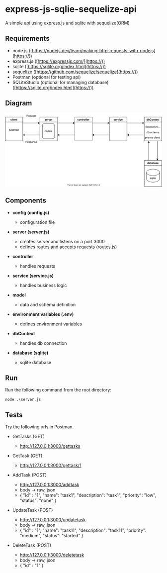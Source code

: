 # express-js-sqlie-sequelize-api

A simple api using express.js and sqlite with sequelize(ORM)

## Requirements

* node.js ([https://nodejs.dev/learn/making-http-requests-with-nodejs](https://))
* express.js ([https://expressjs.com/](https://))
* sqlite ([https://sqlite.org/index.html](https://))
* sequelize ([https://github.com/sequelize/sequelize](https://))
* Postman (optional for testing api)
* SQLiteStudio (optional for managing database) ([https://sqlite.org/index.html](https://))

## Diagram

![Alt text](./diagram.svg)

## Components

* **config (config.js)**

  - configuration file
* **server (server.js)**

  - creates server and listens on a port 3000
  - defines routes and accepts requests (routes.js)
* **controller**

  - handles requests
* **service (service.js)**

  - handles business logic
* **model**

  - data and schema definition
* **environment variables (.env)**

  - defines environment variables
* **dbContext**

  - handles db connection
* **database (sqlite)**

  - sqlite database

## Run

Run the following command from the root directory:

```
node .\server.js
```

## Tests

Try the following urls in Postman.

* GetTasks (GET)

  * http://127.0.0.1:3000/gettasks
* GetTask (GET)

  * http://127.0.0.1:3000/gettask/1
* AddTask (POST)

  * http://127.0.0.1:3000/addtask
  * body -> raw, json
  * { "id" : "1", "name": "task1", "description": "task1", "priority": "low", "status": "none" }
* UpdateTask (POST)

  * http://127.0.0.1:3000/updatetask
  * body -> raw, json
  * { "id" : "1", "name": "task11", "description": "task11", "priority": "medium", "status": "started" }
* DeleteTask (POST)

  * http://127.0.0.1:3000/deletetask
  * body -> raw, json
  * { "id" : "1" }
